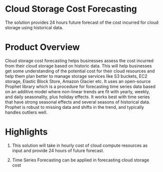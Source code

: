 # Cloud Storage Cost Forecasting
The solution provides 24 hours future forecast of the cost incurred for cloud storage using historical data.

# Product Overview
Cloud storage cost forecasting helps businesses assess the cost incurred from their cloud storage based on historic data. This will help businesses get some understanding of the potential cost for their cloud resources and help them plan better to manage storage services like S3 buckets, EC2 storage, Elastic Block Store, Amazon Glacier etc. It uses an open-source Prophet library which is a procedure for forecasting time series data based on an additive model where non-linear trends are fit with yearly, weekly, and daily seasonality, plus holiday effects. It works best with time series that have strong seasonal effects and several seasons of historical data. Prophet is robust to missing data and shifts in the trend, and typically handles outliers well.

# Highlights
1. This solution will take in hourly cost of cloud compute resources as input and provide 24 hours of future forecast. 

2. Time Series Forecasting can be applied in forecasting cloud storage cost
